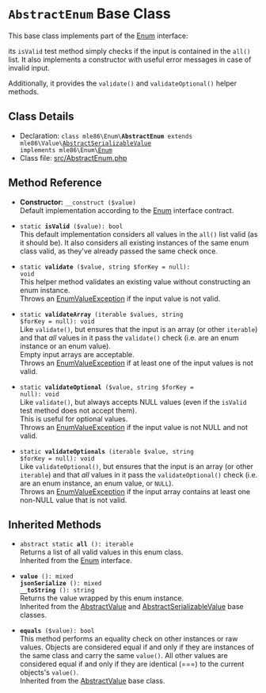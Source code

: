 # `AbstractEnum` Base Class

This base class implements part of the [Enum] interface:

its `isValid` test method simply checks
if the input is contained in the `all()` list.
It also implements a constructor with useful error messages
in case of invalid input.

Additionally, it provides the `validate()` and `validateOptional()` helper methods.

[Exceptions]: Exceptions.md
[Enum]: Class_Enum.md
[AbstractEnum]: Class_AbstractEnum.md
[AbstractAutoEnum]: Class_AbstractAutoEnum.md
[AbstractSerializableValue]: ../vendor/mle86/value/src/Value/AbstractSerializableValue.php
[AbstractValue]: ../vendor/mle86/value/src/Value/AbstractValue.php


## Class Details

* Declaration: <code>class mle86\\Enum\\<b>AbstractEnum</b> extends mle86\\Value\\[AbstractSerializableValue] implements mle86\\Enum\\[Enum]</code>
* Class file: [src/AbstractEnum.php](../src/AbstractEnum.php)


## Method Reference

* **Constructor:** `__construct ($value)`  
    Default implementation
    according to the [Enum] interface contract.

* <code>static <b>isValid</b> ($value): bool</code>  
    This default implementation considers all values in the `all()` list valid (as it should be).
    It also considers all existing instances of the same enum class valid,
    as they've already passed the same check once.

* <code>static <b>validate</b> ($value, string $forKey = null): void</code>  
    This helper method validates an existing value
    without constructing an enum instance.  
    Throws an [EnumValueException][Exceptions]
    if the input value is not valid.

* <code>static <b>validateArray</b> (iterable $values, string $forKey = null): void</code>  
    Like `validate()`,
    but ensures that the input is an array (or other `iterable`)
    and that _all_ values in it pass the `validate()` check
    (i.e. are an enum instance or an enum value).  
    Empty input arrays are acceptable.  
    Throws an [EnumValueException][Exceptions]
    if at least one of the input values is not valid.

* <code>static <b>validateOptional</b> ($value, string $forKey = null): void</code>  
    Like `validate()`,
    but always accepts NULL values
    (even if the `isValid` test method does not accept them).  
    This is useful for optional values.  
    Throws an [EnumValueException][Exceptions]
    if the input value is not NULL and not valid.

* <code>static <b>validateOptionals</b> (iterable $value, string $forKey = null): void</code>  
    Like `validateOptional()`,
    but ensures that the input is an array (or other `iterable`)
    and that _all_ values in it pass the `validateOptional()` check
    (i.e. are an enum instance, an enum value, or `NULL`).  
    Throws an [EnumValueException][Exceptions]
    if the input array contains at least one non-NULL value that is not valid.


## Inherited Methods

* <code>abstract static <b>all</b> (): iterable</code>  
    Returns a list of all valid values in this enum class.  
    Inherited from the [Enum] interface.

* <code><b>value</b> (): mixed</code>  
  <code><b>jsonSerialize</b> (): mixed</code>  
  <code><b>__toString</b> (): string</code>  
    Returns the value wrapped by this enum instance.  
    Inherited from the [AbstractValue] and [AbstractSerializableValue] base classes.

* <code><b>equals</b> ($value): bool</code>  
    This method performs an equality check on other instances or raw values.
    Objects are considered equal if and only if they are instances of the same
    class and carry the same `value()`.  All other values are considered equal
    if and only if they are identical (===) to the current objects's `value()`.  
    Inherited from the [AbstractValue] base class.

